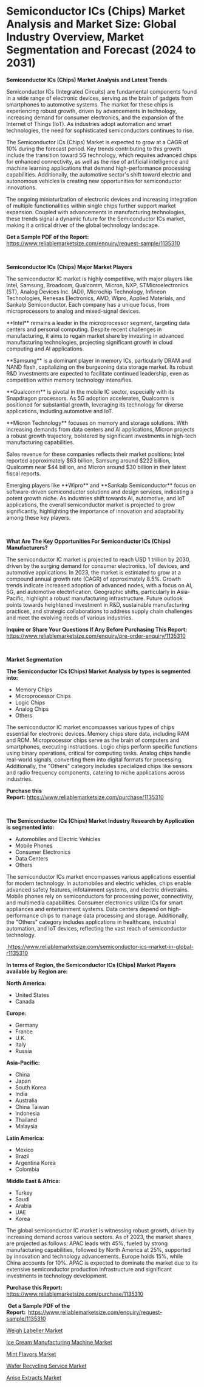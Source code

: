 <p><h1>Semiconductor ICs (Chips) Market Analysis and Market Size: Global Industry Overview, Market Segmentation and Forecast (2024 to 2031)</h1></p><p><strong>Semiconductor ICs (Chips) Market Analysis and Latest Trends</strong></p>
<p><p>Semiconductor ICs (Integrated Circuits) are fundamental components found in a wide range of electronic devices, serving as the brain of gadgets from smartphones to automotive systems. The market for these chips is experiencing robust growth, driven by advancements in technology, increasing demand for consumer electronics, and the expansion of the Internet of Things (IoT). As industries adopt automation and smart technologies, the need for sophisticated semiconductors continues to rise.</p><p>The Semiconductor ICs (Chips) Market is expected to grow at a CAGR of 10% during the forecast period. Key trends contributing to this growth include the transition toward 5G technology, which requires advanced chips for enhanced connectivity, as well as the rise of artificial intelligence and machine learning applications that demand high-performance processing capabilities. Additionally, the automotive sector's shift toward electric and autonomous vehicles is creating new opportunities for semiconductor innovations. </p><p>The ongoing miniaturization of electronic devices and increasing integration of multiple functionalities within single chips further support market expansion. Coupled with advancements in manufacturing technologies, these trends signal a dynamic future for the Semiconductor ICs market, making it a critical driver of the global technology landscape.</p></p>
<p><strong>Get a Sample PDF of the Report:&nbsp;</strong> <a href="https://www.reliablemarketsize.com/enquiry/request-sample/1135310?utm_campaign=1125&utm_medium=2&utm_source=Github&utm_content=ia&utm_term=19102024&utm_id=semiconductor-ics-chips">https://www.reliablemarketsize.com/enquiry/request-sample/1135310</a></p>
<p>&nbsp;</p>
<p><strong>Semiconductor ICs (Chips) Major Market Players</strong></p>
<p><p>The semiconductor IC market is highly competitive, with major players like Intel, Samsung, Broadcom, Qualcomm, Micron, NXP, STMicroelectronics (ST), Analog Devices Inc. (ADI), Microchip Technology, Infineon Technologies, Renesas Electronics, AMD, Wipro, Applied Materials, and Sankalp Semiconductor. Each company has a unique focus, from microprocessors to analog and mixed-signal devices.</p><p>**Intel** remains a leader in the microprocessor segment, targeting data centers and personal computing. Despite recent challenges in manufacturing, it aims to regain market share by investing in advanced manufacturing technologies, projecting significant growth in cloud computing and AI applications.</p><p>**Samsung** is a dominant player in memory ICs, particularly DRAM and NAND flash, capitalizing on the burgeoning data storage market. Its robust R&D investments are expected to facilitate continued leadership, even as competition within memory technology intensifies.</p><p>**Qualcomm** is pivotal in the mobile IC sector, especially with its Snapdragon processors. As 5G adoption accelerates, Qualcomm is positioned for substantial growth, leveraging its technology for diverse applications, including automotive and IoT.</p><p>**Micron Technology** focuses on memory and storage solutions. With increasing demands from data centers and AI applications, Micron projects a robust growth trajectory, bolstered by significant investments in high-tech manufacturing capabilities.</p><p>Sales revenue for these companies reflects their market positions: Intel reported approximately $63 billion, Samsung around $222 billion, Qualcomm near $44 billion, and Micron around $30 billion in their latest fiscal reports. </p><p>Emerging players like **Wipro** and **Sankalp Semiconductor** focus on software-driven semiconductor solutions and design services, indicating a potent growth niche. As industries shift towards AI, automotive, and IoT applications, the overall semiconductor market is projected to grow significantly, highlighting the importance of innovation and adaptability among these key players.</p></p>
<p>&nbsp;</p>
<p><strong>What Are The Key Opportunities For Semiconductor ICs (Chips) Manufacturers?</strong></p>
<p><p>The semiconductor IC market is projected to reach USD 1 trillion by 2030, driven by the surging demand for consumer electronics, IoT devices, and automotive applications. In 2023, the market is estimated to grow at a compound annual growth rate (CAGR) of approximately 8.5%. Growth trends indicate increased adoption of advanced nodes, with a focus on AI, 5G, and automotive electrification. Geographic shifts, particularly in Asia-Pacific, highlight a robust manufacturing infrastructure. Future outlook points towards heightened investment in R&D, sustainable manufacturing practices, and strategic collaborations to address supply chain challenges and meet the evolving needs of various industries.</p></p>
<p><strong>Inquire or Share Your Questions If Any Before Purchasing This Report:</strong> <a href="https://www.reliablemarketsize.com/enquiry/pre-order-enquiry/1135310?utm_campaign=1125&utm_medium=2&utm_source=Github&utm_content=ia&utm_term=19102024&utm_id=semiconductor-ics-chips">https://www.reliablemarketsize.com/enquiry/pre-order-enquiry/1135310</a></p>
<p>&nbsp;</p>
<p><strong>Market Segmentation</strong></p>
<p><strong>The Semiconductor ICs (Chips) Market Analysis by types is segmented into:</strong></p>
<p><ul><li>Memory Chips</li><li>Microprocessor Chips</li><li>Logic Chips</li><li>Analog Chips</li><li>Others</li></ul></p>
<p><p>The semiconductor IC market encompasses various types of chips essential for electronic devices. Memory chips store data, including RAM and ROM. Microprocessor chips serve as the brain of computers and smartphones, executing instructions. Logic chips perform specific functions using binary operations, critical for computing tasks. Analog chips handle real-world signals, converting them into digital formats for processing. Additionally, the "Others" category includes specialized chips like sensors and radio frequency components, catering to niche applications across industries.</p></p>
<p><strong>Purchase this Report:&nbsp;</strong><a href="https://www.reliablemarketsize.com/purchase/1135310?utm_campaign=1125&utm_medium=2&utm_source=Github&utm_content=ia&utm_term=19102024&utm_id=semiconductor-ics-chips">https://www.reliablemarketsize.com/purchase/1135310</a></p>
<p>&nbsp;</p>
<p><strong>The Semiconductor ICs (Chips) Market Industry Research by Application is segmented into:</strong></p>
<p><ul><li>Automobiles and Electric Vehicles</li><li>Mobile Phones</li><li>Consumer Electronics</li><li>Data Centers</li><li>Others</li></ul></p>
<p><p>The semiconductor ICs market encompasses various applications essential for modern technology. In automobiles and electric vehicles, chips enable advanced safety features, infotainment systems, and electric drivetrains. Mobile phones rely on semiconductors for processing power, connectivity, and multimedia capabilities. Consumer electronics utilize ICs for smart appliances and entertainment systems. Data centers depend on high-performance chips to manage data processing and storage. Additionally, the "Others" category includes applications in healthcare, industrial automation, and IoT devices, reflecting the vast reach of semiconductor technology.</p></p>
<p><a href="https://www.reliablemarketsize.com/semiconductor-ics-market-in-global-r1135310?utm_campaign=1125&utm_medium=2&utm_source=Github&utm_content=ia&utm_term=19102024&utm_id=semiconductor-ics-chips">&nbsp;https://www.reliablemarketsize.com/semiconductor-ics-market-in-global-r1135310</a></p>
<p><strong>In terms of Region, the Semiconductor ICs (Chips) Market Players available by Region are:</strong></p>
<p>
    <p> <strong> North America: </strong>
        <ul>
            <li>United States</li>
            <li>Canada</li>
        </ul>
        </p> 
    <p> <strong> Europe: </strong>
        <ul>
            <li>Germany</li>
            <li>France</li>
            <li>U.K.</li>
            <li>Italy</li>
            <li>Russia</li>
        </ul>
        </p> 
    <p> <strong> Asia-Pacific: </strong>
        <ul>
            <li>China</li>
            <li>Japan</li>
            <li>South Korea</li>
            <li>India</li>
            <li>Australia</li>
            <li>China Taiwan</li>
            <li>Indonesia</li>
            <li>Thailand</li>
            <li>Malaysia</li>
        </ul>
        </p> 
    <p> <strong> Latin America: </strong>
        <ul>
            <li>Mexico</li>
            <li>Brazil</li>
            <li>Argentina Korea</li>
            <li>Colombia</li>
        </ul>
        </p> 
    <p> <strong> Middle East & Africa: </strong>
        <ul>
            <li>Turkey</li>
            <li>Saudi</li>
            <li>Arabia</li>
            <li>UAE</li>
            <li>Korea</li>
        </ul>
    </p>
    </p>
<p><p>The global semiconductor IC market is witnessing robust growth, driven by increasing demand across various sectors. As of 2023, the market shares are projected as follows: APAC leads with 45%, fueled by strong manufacturing capabilities, followed by North America at 25%, supported by innovation and technology advancements. Europe holds 15%, while China accounts for 10%. APAC is expected to dominate the market due to its extensive semiconductor production infrastructure and significant investments in technology development.</p></p>
<p><strong>Purchase this Report: </strong><a href="https://www.reliablemarketsize.com/purchase/1135310?utm_campaign=1125&utm_medium=2&utm_source=Github&utm_content=ia&utm_term=19102024&utm_id=semiconductor-ics-chips">https://www.reliablemarketsize.com/purchase/1135310</a></p>
<p>&nbsp;<strong>Get a Sample PDF of the Report:&nbsp;&nbsp;</strong><a href="https://www.reliablemarketsize.com/enquiry/request-sample/1135310?utm_campaign=1125&utm_medium=2&utm_source=Github&utm_content=ia&utm_term=19102024&utm_id=semiconductor-ics-chips">https://www.reliablemarketsize.com/enquiry/request-sample/1135310</a></p>
<p><strong></strong></p>
<p><p><a href="https://issuu.com/reportprime-2/docs/weigh-labeller-market-size-2030.ppt_1d5d287dbf909a?utm_campaign=1125&utm_medium=2&utm_source=Github&utm_content=ia&utm_term=19102024&utm_id=semiconductor-ics-chips">Weigh Labeller Market</a></p><p><a href="https://issuu.com/reportprime-2/docs/ice-cream-manufacturing-machine-mar_67d37eab854064?utm_campaign=1125&utm_medium=2&utm_source=Github&utm_content=ia&utm_term=19102024&utm_id=semiconductor-ics-chips">Ice Cream Manufacturing Machine Market</a></p><p><a href="https://www.linkedin.com/pulse/decoding-mint-flavors-market-signals-growth-algorithms-2024-2031-ojb2e?utm_campaign=1125&utm_medium=2&utm_source=Github&utm_content=ia&utm_term=19102024&utm_id=semiconductor-ics-chips">Mint Flavors Market</a></p><p><a href="https://github.com/vimar16th/Market-Research-Report-List-6/blob/main/wafer-recycling-service-market.md?utm_campaign=1125&utm_medium=2&utm_source=Github&utm_content=ia&utm_term=19102024&utm_id=semiconductor-ics-chips">Wafer Recycling Service Market</a></p><p><a href="https://www.linkedin.com/pulse/anise-extracts-ecosystem-mapping-innovation-value-chains-px8je?utm_campaign=1125&utm_medium=2&utm_source=Github&utm_content=ia&utm_term=19102024&utm_id=semiconductor-ics-chips">Anise Extracts Market</a></p></p>